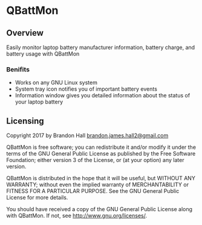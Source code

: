 # QBattMon

## Overview ##
Easily monitor laptop battery manufacturer information, battery charge, and battery usage with QBattMon

### Benifits ###
 * Works on any GNU Linux system
 * System tray icon notifies you of important battery events
 * Information window gives you detailed information about the status of your laptop battery

## Licensing ##
Copyright 2017 by Brandon Hall
brandon.james.hall2@gmail.com

QBattMon is free software; you can redistribute it and/or modify
it under the terms of the GNU General Public License as published by
the Free Software Foundation; either version 3 of the License, or
(at your option) any later version.

QBattMon is distributed in the hope that it will be useful,
but WITHOUT ANY WARRANTY; without even the implied warranty of
MERCHANTABILITY or FITNESS FOR A PARTICULAR PURPOSE.  See the
GNU General Public License for more details.

You should have received a copy of the GNU General Public License
along with QBattMon. If not, see <http://www.gnu.org/licenses/>.
